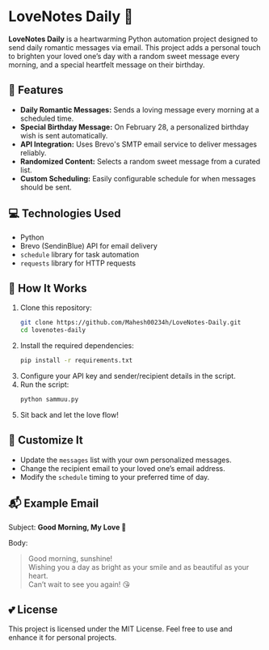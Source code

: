 # LoveNotes Daily 💌

**LoveNotes Daily** is a heartwarming Python automation project designed to send daily romantic messages via email. This project adds a personal touch to brighten your loved one’s day with a random sweet message every morning, and a special heartfelt message on their birthday.

## 🌟 Features
- **Daily Romantic Messages:** Sends a loving message every morning at a scheduled time.
- **Special Birthday Message:** On February 28, a personalized birthday wish is sent automatically.
- **API Integration:** Uses Brevo's SMTP email service to deliver messages reliably.
- **Randomized Content:** Selects a random sweet message from a curated list.
- **Custom Scheduling:** Easily configurable schedule for when messages should be sent.

## 💻 Technologies Used
- Python
- Brevo (SendinBlue) API for email delivery
- `schedule` library for task automation
- `requests` library for HTTP requests

## 📜 How It Works
1. Clone this repository:
    ```bash
    git clone https://github.com/Mahesh00234h/LoveNotes-Daily.git
    cd lovenotes-daily
    ```
2. Install the required dependencies:
    ```bash
    pip install -r requirements.txt
    ```
3. Configure your API key and sender/recipient details in the script.
4. Run the script:
    ```bash
    python sammuu.py
    ```
5. Sit back and let the love flow!

## 🌹 Customize It
- Update the `messages` list with your own personalized messages.
- Change the recipient email to your loved one’s email address.
- Modify the `schedule` timing to your preferred time of day.

## 📬 Example Email
Subject: **Good Morning, My Love 💖**

Body:
> Good morning, sunshine!  
> Wishing you a day as bright as your smile and as beautiful as your heart.  
> Can’t wait to see you again! 😘  

## 💕 License
This project is licensed under the MIT License. Feel free to use and enhance it for personal projects.
